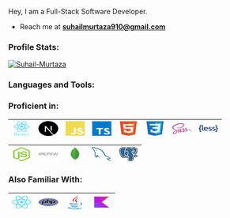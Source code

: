 <p align="left">Hey, I am a Full-Stack Software Developer.</p>

<!-- <p align="left"> <img src="https://komarev.com/ghpvc/?username=Suhail-Murtaza&label=Profile%20views&color=0e75b6&style=flat" alt="Suhail-Murtaza" /> </p> -->

<!-- - 💬 Ask me about **React, Next.js, JavaScript, TypeScript** -->

- Reach me at **suhailmurtaza910@gmail.com**

<h3 align="left">Profile Stats:</h3>

<div align="left">
    <a href="https://github.com/Suhail-Murtaza">
<!--     <img height="180em" width="400em" src="https://github-readme-stats.vercel.app/api?username=Suhail-Murtaza&show_icons=true&theme=monokai&include_all_commits=true&count_private=true"/> -->
        <img height="180em" width="400em" src="https://github-readme-streak-stats.herokuapp.com/?user=Suhail-Murtaza&theme=monokai" alt="Suhail-Murtaza" />
        </a>
<!--     <img height="180em" src="https://github-readme-stats.vercel.app/api/top-langs/?username=Suhail-Murtaza&layout=compact&langs_count=7&theme=monokai"/> -->
<!--         <img align="center" src="https://github-readme-streak-stats.herokuapp.com/?user=Suhail-Murtaza&theme=monokai" alt="Suhail-Murtaza" /> -->
</div>

<h3 align="left">Languages and Tools:</h3>

### Proficient in:

| <img align="center" title="react" alt="react" height="30" width="40" src="https://raw.githubusercontent.com/devicons/devicon/master/icons/react/react-original-wordmark.svg"> | <img align="center" title="nextjs" alt="nextjs" height="30" width="40" src="https://raw.githubusercontent.com/devicons/devicon/master/icons/nextjs/nextjs-original.svg" /> | <img align="center" title="javascript" alt="js" height="30" width="40" src="https://raw.githubusercontent.com/devicons/devicon/master/icons/javascript/javascript-plain.svg"> | <img align="center" title="typescript" alt="typescript" height="30" width="40" src="https://raw.githubusercontent.com/devicons/devicon/master/icons/typescript/typescript-plain.svg"> | <img align="center" title="html5" alt="html5" height="30" width="40" src="https://raw.githubusercontent.com/devicons/devicon/master/icons/html5/html5-original.svg"> | <img align="center" title="css3" alt="css" height="30" width="40" src="https://raw.githubusercontent.com/devicons/devicon/master/icons/css3/css3-original.svg"> | <img align="center" title="sass" alt="sass" height="30" width="40" src="https://raw.githubusercontent.com/devicons/devicon/master/icons/sass/sass-original.svg"> | <img align="center" title="less" alt="less" height="30" width="40" src="https://raw.githubusercontent.com/devicons/devicon/master/icons/less/less-plain-wordmark.svg"> 
| --| --| --| --| --| --| --| --|

| <img align="center" title="nodejs" alt="nodejs" height="30" width="40" src="https://raw.githubusercontent.com/devicons/devicon/master/icons/nodejs/nodejs-original.svg"> | <img align="center" title="expressjs" alt="expressjs" height="30" width="40" src="https://raw.githubusercontent.com/devicons/devicon/master/icons/express/express-original-wordmark.svg"> | <img align="center" title="mongodb" alt="mongodb" height="30" width="40" src="https://raw.githubusercontent.com/devicons/devicon/master/icons/mongodb/mongodb-original.svg"> | <img align="center" title="mysql" alt="mysql" height="30" width="40" src="https://raw.githubusercontent.com/devicons/devicon/master/icons/mysql/mysql-original.svg"> | <img align="center" title="postgresql" alt="postgresql" height="30" width="40" src="https://raw.githubusercontent.com/devicons/devicon/master/icons/postgresql/postgresql-original.svg">
| --| --| --| --| --|

### Also Familiar With:

<img align="center" title="react-native" alt="react-native" height="30" width="40" src="https://raw.githubusercontent.com/devicons/devicon/master/icons/react/react-original.svg"> | <img align="center" title="php" alt="php" height="30" width="40" src="https://raw.githubusercontent.com/devicons/devicon/master/icons/php/php-original.svg"> | <img align="center" title="java" alt="java" height="30" width="40" src="https://raw.githubusercontent.com/devicons/devicon/master/icons/java/java-original.svg"> | <img align="center" title="kotlin" alt="kotlin" height="30" width="40" src="https://raw.githubusercontent.com/devicons/devicon/master/icons/kotlin/kotlin-original.svg"> 
| --| --| --| --|


<!-- <p><img height="180em" src="https://github-readme-stats.vercel.app/api/top-langs/?username=Suhail-Murtaza&layout=compact&langs_count=7&theme=monokai"/></p> -->

<!-- <p>&nbsp;<img align="center" src="https://github-readme-stats.vercel.app/api?username=Suhail-Murtaza&show_icons=true&theme=monokai&include_all_commits=true&count_private=true" alt="Suhail-Murtaza" /></p> -->

<!-- <p><img align="center" src="https://github-readme-streak-stats.herokuapp.com/?user=Suhail-Murtaza&theme=monokai" alt="Suhail-Murtaza" /></p> -->
